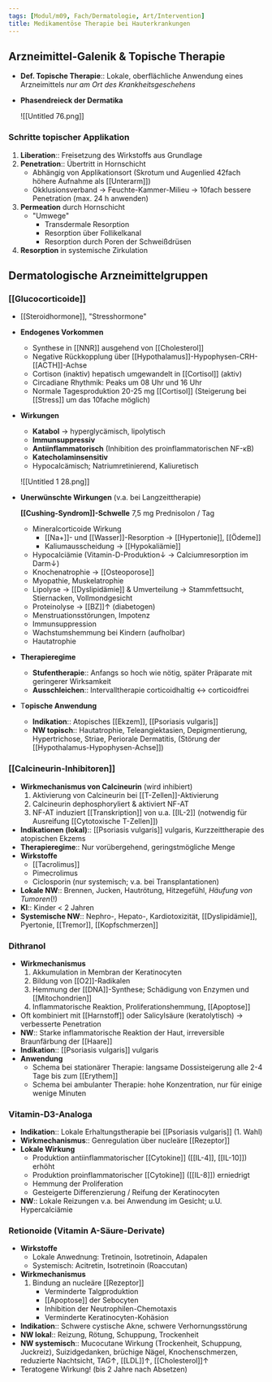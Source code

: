 ```yaml
---
tags: [Modul/m09, Fach/Dermatologie, Art/Intervention]
title: Medikamentöse Therapie bei Hauterkrankungen
---
```


## Arzneimittel-Galenik & Topische Therapie

- **Def. Topische Therapie**:: Lokale, oberflächliche Anwendung eines Arzneimittels *nur am Ort des Krankheitsgeschehens*
- **Phasendreieck der Dermatika**

    ![[Untitled 76.png]]

### Schritte topischer Applikation

1. **Liberation**:: Freisetzung des Wirkstoffs aus Grundlage
2. **Penetration**:: Übertritt in Hornschicht
    - Abhängig von Applikationsort (Skrotum und Augenlied 42fach höhere Aufnahme als [[Unterarm]])
    - Okklusionsverband → Feuchte-Kammer-Milieu → 10fach bessere Penetration (max. 24 h anwenden)
3. **Permeation** durch Hornschicht
    - "Umwege"
        - Transdermale Resorption
        - Resorption über Follikelkanal
        - Resorption durch Poren der Schweißdrüsen
4. **Resorption** in systemische Zirkulation

## Dermatologische Arzneimittelgruppen

### [[Glucocorticoide]]

- [[Steroidhormone]], "Stresshormone"
- **Endogenes Vorkommen**
    - Synthese in [[NNR]] ausgehend von [[Cholesterol]]
    - Negative Rückkopplung über [[Hypothalamus]]-Hypophysen-CRH-[[ACTH]]-Achse
    - Cortison (inaktiv) hepatisch umgewandelt in [[Cortisol]] (aktiv)
    - Circadiane Rhythmik: Peaks um 08 Uhr und 16 Uhr
    - Normale Tagesproduktion 20-25 mg [[Cortisol]] (Steigerung bei [[Stress]] um das 10fache möglich)
- **Wirkungen**
    - **Katabol** → hyperglycämisch, lipolytisch
    - **Immunsuppressiv**
    - **Antiinflammatorisch** (Inhibition des proinflammatorischen NF-κB)
    - **Katecholaminsensitiv**
    - Hypocalcämisch; Natriumretinierend, Kaliuretisch

    ![[Untitled 1 28.png]]

- **Unerwünschte Wirkungen** (v.a. bei Langzeittherapie)

    **[[Cushing-Syndrom]]-Schwelle** 7,5 mg Prednisolon / Tag

    - Mineralcorticoide Wirkung
        - [[Na+]]- und [[Wasser]]-Resorption → [[Hypertonie]], [[Ödeme]]
        - Kaliumausscheidung → [[Hypokaliämie]]
    - Hypocalciämie (Vitamin-D-Produktion↓ → Calciumresorption im Darm↓)
    - Knochenatrophie → [[Osteoporose]]
    - Myopathie, Muskelatrophie
    - Lipolyse → [[Dyslipidämie]] & Umverteilung → Stammfettsucht, Stiernacken, Vollmondgesicht
    - Proteinolyse → [[BZ]]↑ (diabetogen)
    - Menstruationsstörungen, Impotenz
    - Immunsuppression
    - Wachstumshemmung bei Kindern (aufholbar)
    - Hautatrophie
- **Therapieregime**
    - **Stufentherapie**:: Anfangs so hoch wie nötig, später Präparate mit geringerer Wirksamkeit
    - **Ausschleichen**:: Intervalltherapie corticoidhaltig ↔ corticoidfrei
- T**opische Anwendung**
    - **Indikation**:: Atopisches [[Ekzem]], [[Psoriasis vulgaris]]
    - **NW topisch**:: Hautatrophie, Teleangiektasien, Depigmentierung, Hypertrichose, Striae, Periorale Dermatitis, (Störung der [[Hypothalamus-Hypophysen-Achse]])

### [[Calcineurin-Inhibitoren]]

- **Wirkmechanismus von Calcineurin** (wird inhibiert)
    1. Aktivierung von Calcineurin bei [[T-Zellen]]-Aktivierung
    2. Calcineurin dephosphoryliert & aktiviert NF-AT
    3. NF-AT induziert [[Transkription]] von u.a. [[IL-2]] (notwendig für Ausreifung [[Cytotoxische T-Zellen]])
- **Indikationen (lokal)**:: [[Psoriasis vulgaris]] vulgaris, Kurzzeittherapie des atopischen Ekzems
- **Therapieregime**:: Nur vorübergehend, geringstmögliche Menge
- **Wirkstoffe**
    - [[Tacrolimus]]
    - Pimecrolimus
    - Ciclosporin (nur systemisch; v.a. bei Transplantationen)
- **Lokale NW**:: Brennen, Jucken, Hautrötung, Hitzegefühl, *Häufung von Tumoren*(!)
- **KI**:: Kinder < 2 Jahren
- **Systemische NW**:: Nephro-, Hepato-, Kardiotoxizität, [[Dyslipidämie]], Pyertonie, [[Tremor]], [[Kopfschmerzen]]

### Dithranol

- **Wirkmechanismus**
    1. Akkumulation in Membran der Keratinocyten
    2. Bildung von [[O2]]-Radikalen
    3. Hemmung der [[DNA]]-Synthese; Schädigung von Enzymen und [[Mitochondrien]]
    4. Inflammatorische Reaktion, Proliferationshemmung, [[Apoptose]]
- Oft kombiniert mit [[Harnstoff]] oder Salicylsäure (keratolytisch) → verbesserte Penetration
- **NW**:: Starke inflammatorische Reaktion der Haut, irreversible Braunfärbung der [[Haare]]
- **Indikation**:: [[Psoriasis vulgaris]] vulgaris
- **Anwendung**
    - Schema bei stationärer Therapie: langsame Dossisteigerung alle 2-4 Tage bis zum [[Erythem]]
    - Schema bei ambulanter Therapie: hohe Konzentration, nur für einige wenige Minuten

### Vitamin-D3-Analoga

- **Indikation**:: Lokale Erhaltungstherapie bei [[Psoriasis vulgaris]] (1. Wahl)
- **Wirkmechanismus**:: Genregulation über nucleäre [[Rezeptor]]
- **Lokale Wirkung**
    - Produktion antiinflammatorischer [[Cytokine]] ([[IL-4]], [[IL-10]]) erhöht
    - Produktion proinflammatorischer [[Cytokine]] ([[IL-8]]) erniedrigt
    - Hemmung der Proliferation
    - Gesteigerte Differenzierung / Reifung der Keratinocyten
- **NW**:: Lokale Reizungen v.a. bei Anwendung im Gesicht; u.U. Hypercalciämie

### Retionoide (Vitamin A-Säure-Derivate)

- **Wirkstoffe**
    - Lokale Anwednung: Tretinoin, Isotretinoin, Adapalen
    - Systemisch: Acitretin, Isotretinoin (Roaccutan)
- **Wirkmechanismus**
    1. Bindung an nucleäre [[Rezeptor]]
        - Verminderte Talgproduktion
        - [[Apoptose]] der Sebocyten
        - Inhibition der Neutrophilen-Chemotaxis
        - Verminderte Keratinocyten-Kohäsion
- **Indikation**:: Schwere cystische Akne, schwere Verhornungsstörung
- **NW lokal**:: Reizung, Rötung, Schuppung, Trockenheit
- **NW systemisch**:: Mucocutane Wirkung (Trockenheit, Schuppung, Juckreiz), Suizidgedanken, brüchige Nägel, Knochenschmerzen, reduzierte Nachtsicht, TAG↑, [[LDL]]↑, [[Cholesterol]]↑
- Teratogene Wirkung! (bis 2 Jahre nach Absetzen)


